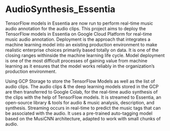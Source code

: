 # AudioSynthesis_Essentia

TensorFlow models in Essentia are now run to perform real-time music audio annotation for the audio clips. This project aims to deploy the TensorFlow models in Essentia on Google Cloud Platform for real-time music audio annotation. Deployment is the approach that integrates a machine learning model into an existing production environment to make realistic enterprise choices primarily based totally on data. It is one of the closing ranges withinside the machine learning life cycle. Model deployment is one of the most difficult processes of gaining value from machine learning as it ensures that the model works reliably in the organization’s production environment. 

Using GCP Storage to store the TensorFlow Models as well as the list of audio clips. The audio clips & the deep learning models stored in the GCP are then transferred to Google Colab, for the real-time audio synthesis of the clips with the help of TensorFlow models. It is streamed to Essentia, an open-source library & tools for audio & music analysis, description, and synthesis. Streaming occurs in real-time to predict the music tags that can be associated with the audio. It uses a pre-trained auto-tagging model based on the MusiCNN architecture, adapted to work with small chunks of audio.


